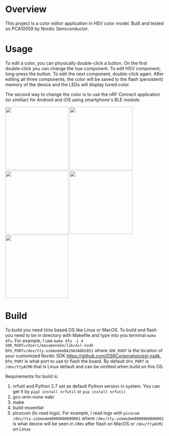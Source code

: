# Overview

This project is a color editor application in HSV color model. Built and tested on PCA10059 by Nordic Semiconductor.

# Usage
To edit a color, you can physically double-click a button. On the first double-click you can change the hue component. To edit HSV component, long-press the button. To edit the next component, double-click again. After editing all three components, the color will be saved to the flash (persistent) memory of the device and the LEDs will display tuned color.

The second way to change the color is to use the nRF Connect application (or similiar) for Android and iOS using smartphone's BLE module.

<img src="https://github.com/masamonoke/ESTC-project/assets/68110536/2b16453b-a1a0-47af-a81e-bc70e0c1990c" width=200>
<img src="https://github.com/masamonoke/ESTC-project/assets/68110536/9da88f23-131c-4d1a-8734-45b8b56b153b" width=200>
<img src="https://github.com/masamonoke/ESTC-project/assets/68110536/34b1c1ce-5f6e-41c0-900a-dd3eb57d5ccb" width=200>
<img src="https://github.com/masamonoke/ESTC-project/assets/68110536/a28404b5-6a13-4028-988f-3bffab959586" width=200>
<img src="https://github.com/masamonoke/ESTC-project/assets/68110536/48101eb1-7995-4352-8ea7-8ddf2811d9b1" width=200>


# Build

To build you need Unix based OS like Linux or MacOS.
To build and flash you need to be in directory with Makefile and type into you terminal ```make dfu```.
For example, I use ```make dfu -j 4 SDK_ROOT=/Users/masamonoke/lib/esl-nsdk DFU_PORT=/dev/tty.usbmodemDA29A3A0D2851``` where ```SDK_ROOT``` is the location of your customized Nordic SDK https://github.com/DSRCorporation/esl-nsdk, ```DFU_PORT``` is what port to use to flash the board. By default ```DFU_PORT``` is ```/dev/ttyACM0``` that is Linux default and can be omitted when build on this OS.

Requirements for build is:
1.  nrfutil and Python 2.7 set as default Python version in system. You can get it by ```pip2 install nrfutil``` or ```pip install nrfutil```
2.  gcc-arm-none-eabi
3.  make
4.  build-essential
5.  picocom (to read logs). For example, I read logs with ```picocom /dev/tty.usbmodem0000000000001``` where ```/dev/tty.usbmodem0000000000001``` is what device will be seen in /dev after flash on MacOS or ```/dev/ttyACM1``` on Linux
